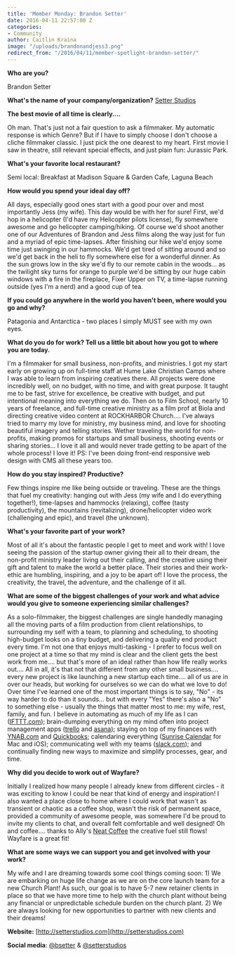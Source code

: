 ```yaml
---
title: 'Member Monday: Brandon Setter'
date: 2016-04-11 22:57:00 Z
categories:
- Community
author: Caitlin Kraina
image: "/uploads/brandonandjess3.png"
redirect_from: "/2016/04/11/member-spotlight-brandon-setter/"
---
```


**Who are you?**

Brandon Setter

**What's the name of your company/organization?**
[Setter Studios](http://brandonsetter.com)

<!-- more --> 

**The best movie of all time is clearly....**

Oh man. That's just not a fair question to ask a filmmaker. My automatic response is which Genre? But if I have to simply choose I don't choose a cliche filmmaker classic. I just pick the one dearest to my heart. First movie I saw in theatre, still relevant special effects, and just plain fun: Jurassic Park.

**What's your favorite local restaurant?**

Semi local: Breakfast at Madison Square & Garden Cafe, Laguna Beach

**How would you spend your ideal day off?**

All days, especially good ones start with a good pour over and most importantly Jess (my wife). This day would be with her for sure! First, we'd hop in a helicopter (I'd have my Helicopter pilots license), fly somewhere awesome and go helicopter camping/hiking. Of course we'd shoot another one of our Adventures of Brandon and Jess films along the way just for fun and a myriad of epic time-lapses. After finishing our hike we'd enjoy some time just swinging in our hammocks. We'd get tired of sitting around and so we'd get back in the heli to fly somewhere else for a wonderful dinner. As the sun grows low in the sky we'd fly to our remote cabin in the woods... as the twilight sky turns for orange to purple we'd be sitting by our huge cabin windows with a fire in the fireplace, Fixer Upper on TV, a time-lapse running outside (yes I'm a nerd) and a good cup of tea.

**If you could go anywhere in the world you haven't been, where would you go and why?**

Patagonia and Antarctica - two places I simply MUST see with my own eyes.

**What do you do for work? Tell us a little bit about how you got to where you are today.**

I'm a filmmaker for small business, non-profits, and ministries. I got my start early on growing up on full-time staff at Hume Lake Christian Camps where I was able to learn from inspiring creatives there. All projects were done incredibly well, on no budget, with no time, and with great purpose. It taught me to be fast, strive for excellence, be creative with budget, and put intentional meaning into everything we do. Then on to Film School, nearly 10 years of freelance, and full-time creative ministry as a film prof at Biola and directing creative video content at ROCKHARBOR Church.... I've always tried to marry my love for ministry, my business mind, and love for shooting beautiful imagery and telling stories. Wether traveling the world for non-profits, making promos for startups and small business, shooting events or sharing stories... I love it all and would never trade getting to be apart of the whole process! I love it! PS: I've been doing front-end responsive web design with CMS all these years too.

**How do you stay inspired? Productive?**

Few things inspire me like being outside or traveling. These are the things that fuel my creativity: hanging out with Jess (my wife and I do everything together!), time-lapses and hammocks (relaxing), coffee (tasty productivity), the mountains (revitalizing), drone/helicopter video work (challenging and epic), and travel (the unknown).

**What's your favorite part of your work?**

Most of all it's about the fantastic people I get to meet and work with! I love seeing the passion of the startup owner giving their all to their dream, the non-profit ministry leader living out their calling, and the creative using their gift and talent to make the world a better place. Their stories and their work-ethic are humbling, inspiring, and a joy to be apart of! I love the process, the creativity, the travel, the adventure, and the challenge of it all.

**What are some of the biggest challenges of your work and what advice would you give to someone experiencing similar challenges?**

As a solo-filmmaker, the biggest challenges are single handedly managing all the moving parts of a film production from client relationships, to surrounding my self with a team, to planning and scheduling, to shooting high-budget looks on a tiny budget, and delivering a quality end product every time. I'm not one that enjoys multi-tasking - I prefer to focus well on one project at a time so that my mind is clear and the client gets the best work from me.... but that's more of an ideal rather than how life really works out.... All in all, it's that not that different from any other small business.... every new project is like launching a new startup each time.... all of us are in over our heads, but working for ourselves so we can do what we love to do! Over time I've learned one of the most important things is to say, "No" - its way harder to do than it sounds... but with every "Yes" there's also a "No" to something else - usually the things that matter most to me: my wife, rest, family, and fun. I believe in automating as much of my life as I can ([IFTTT.com](https://ifttt.com)); brain-dumping everything on my mind often into project management apps ([trello](https://trello.com) and [asana](https://asana.com)); staying on top of my finances with [YNAB.com](https://ynab.com) and [Quickbooks](https://quickbooks.com); calendaring everything ([Sunrise Calendar](https://calendar.sunrise.am) for Mac and iOS); communicating well with my teams ([slack.com](https://slack.com)); and continually finding new ways to maximize and simplify processes, gear, and time.

**Why did you decide to work out of Wayfare?**

Initially I realized how many people I already knew from different circles - it was exciting to know I could be near that kind of energy and inspiration! I also wanted a place close to home where I could work that wasn't as transient or chaotic as a coffee shop, wasn't the risk of permanent space, provided a community of awesome people, was somewhere I'd be proud to invite my clients to chat, and overall felt comfortable and well designed! Oh and coffee.... thanks to Ally's [Neat Coffee](https://neat.coffee) the creative fuel still flows! Wayfare is a great fit!

**What are some ways we can support you and get involved with your work?**

My wife and I are dreaming towards some cool things coming soon: 1) We are embarking on huge life change as we are on the core launch team for a new Church Plant! As such, our goal is to have 5-7 new retainer clients in place so that we have more time to help with the church plant without being any financial or unpredictable schedule burden on the church plant. 2) We are always looking for new opportunities to partner with new clients and their dreams!

**Website:**
[http://setterstudios.com](http://setterstudios.com)

**Social media**:
[@bsetter](https://www.instagram.com/bsetter) & [@setterstudios](https://www.instagram.com/setterstudios)